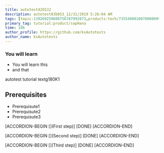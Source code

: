 ```yaml
---
title: autotest42O3J2
description: autotest83b853_12/31/2019 5:26:04 AM
tags: [topic:139269250608756787992873,products:tech/73554900100700000996,tutorial:experience/advanced]
primary_tag: tutorial:product/sapHana
time: 186
author_profile: https://github.com/ksAutotests
author_name: ksAutotests
---
```

### You will learn
- You will learn this
- and that

autotest tutorial textg180K1

## Prerequisites
- Prerequisute1
- Prerequisute2
- Prerequisute3

[ACCORDION-BEGIN [](First step)]
[DONE]
[ACCORDION-END]

[ACCORDION-BEGIN [](Second step)]
[DONE]
[ACCORDION-END]

[ACCORDION-BEGIN [](Third step)]
[DONE]
[ACCORDION-END]

